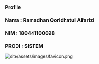 ### Profile

### Nama 	: Ramadhan Qoridhatul Alfarizi 

### NIM		: 180441100098

### PRODI	: SISTEM 

![site/assets/images/favicon.png]()